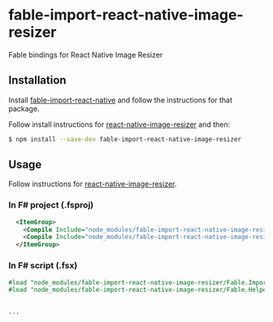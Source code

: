 # fable-import-react-native-image-resizer

Fable bindings for React Native Image Resizer

## Installation

Install [fable-import-react-native](https://www.npmjs.com/package/fable-import-react-native) and follow the instructions for that package.

Follow install instructions for [react-native-image-resizer](https://github.com/bamlab/react-native-image-resizer) and then:

```sh
$ npm install --save-dev fable-import-react-native-image-resizer
```

## Usage

Follow instructions for [react-native-image-resizer](https://github.com/bamlab/react-native-image-resizer).

### In F# project (.fsproj)

```xml
  <ItemGroup>
    <Compile Include="node_modules/fable-import-react-native-image-resizer/Fable.Import.ReactNativeImageResizer.fs" />
    <Compile Include="node_modules/fable-import-react-native-image-resizer/Fable.Helpers.ReactNativeImageResizer.fs" />
  </ItemGroup>
```

### In F# script (.fsx)

```fsharp
#load "node_modules/fable-import-react-native-image-resizer/Fable.Import.ReactNativeImageResizer.fs"
#load "node_modules/fable-import-react-native-image-resizer/Fable.Helpers.ReactNativeImageResizer.fs"


...
